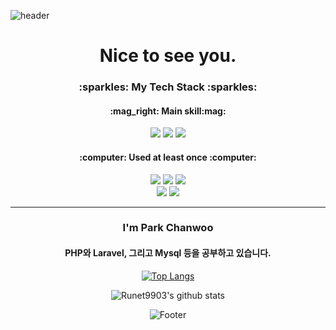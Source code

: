   ![header](https://capsule-render.vercel.app/api?type=waving&color=auto&height=300&section=header&text=Welcome&fontSize=90)

<div align="center">
  <h1>Nice to see you. <br></h1>
  <h3>:sparkles: My Tech Stack :sparkles:</h3>
  
  <div>
    <h4>:mag_right: Main skill:mag:</h4> 
  </div>  
      <img src="https://img.shields.io/badge/PHP-777BB4?style=for-the-badge&logo=PHP&logoColor=black">
      <img src="https://img.shields.io/badge/Laravel-FF2D20?style=for-the-badge&logo=Laravel&logoColor=black">
      <img src="https://img.shields.io/badge/MySQL-4479A1?style=for-the-badge&logo=MySQL&logoColor=black"><br>

  <div>
   <h4> :computer: Used at least once :computer:</h4>
     <div>
        <img src="https://img.shields.io/badge/HTML5-E34F26?style=for-the-badge&logo=HTML5&logoColor=black">
        <img src="https://img.shields.io/badge/CSS3-1572B6?style=for-the-badge&logo=CSS3&logoColor=black">
        <img src="https://img.shields.io/badge/javascript-F7DF1E?style=for-the-badge&logo=javascript&logoColor=black"> <br>
        <img src="https://img.shields.io/badge/Vue.js-4FC08D?style=for-the-badge&logo=Vue.js&logoColor=black">
        <img src="https://img.shields.io/badge/Microsoft Azure-0078D4?style=for-the-badge&logo=Microsoft Azure&logoColor=black">
     </div>
  </div>

---
<h3>I'm Park Chanwoo</h3>
<h4>PHP와 Laravel, 그리고 Mysql 등을 공부하고 있습니다.</h4>

[![Top Langs](https://github-readme-stats.vercel.app/api/top-langs/?username=Runet9903)](https://github.com/Runet9903/github-readme-stats)

![Runet9903's github stats](https://github-readme-stats.vercel.app/api?username=Runet9903&show_icons=true)


![Footer](https://capsule-render.vercel.app/api?type=waving&color=auto&height=200&section=footer)
